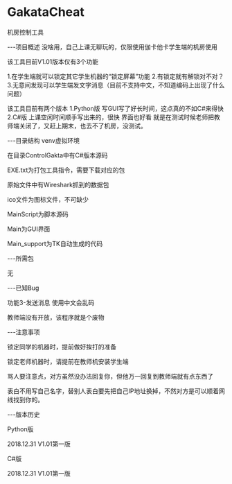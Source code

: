 
# GakataCheat
机房控制工具

---项目概述
没啥用，自己上课无聊玩的，仅限使用伽卡他卡学生端的机房使用 

该工具目前V1.01版本仅有3个功能

1.在学生端就可以锁定其它学生机器的“锁定屏幕”功能
2.有锁定就有解锁对不对？
3.无意间发现可以学生端发文字消息（目前不支持中文，不知道编码上出现了什么问题）

该工具目前有两个版本
1.Python版 写GUI写了好长时间，这点真的不如C#来得快
2.C#版 上课空闲时间顺手写出来的，很快 界面也好看 就是在测试时候老师把教师端关闭了，又赶上期末，也去不了机房，没测试。


---目录结构
venv虚拟环境

在目录ControlGakta中有C#版本源码

EXE.txt为打包工具指令，需要下载对应的包

原始文件中有Wireshark抓到的数据包

ico文件为图标文件，不可缺少

MainScript为脚本源码

Main为GUI界面

Main_support为TK自动生成的代码


---所需包

无


---已知Bug

功能3-发送消息 使用中文会乱码

教师端没有开放，该程序就是个废物


---注意事项

锁定同学的机器时，提前做好挨打的准备

锁定老师机器时，请提前在教师机安装学生端

骂人要注意点，对方虽然没办法回复你，但他万一回复到教师端就有点东西了

表白不用写自己名字，替别人表白要先把自己IP地址换掉，不然对方是可以顺着网线找到你的。


---版本历史

Python版

2018.12.31 V1.01第一版

C#版

2018.12.31 V1.01第一版
